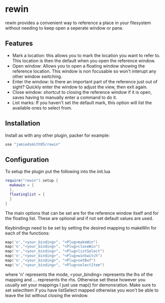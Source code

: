 # rewin

rewin provides a convenient way to reference a place in your filesystem without needing to keep open a seperate window or pane.


## Features
- Mark a location: this allows you to mark the location you want to refer to. This location is then the default when you open the reference window.
- Open window: Allows you to open a floating window showing the reference location. This window is non focusable so won't interupt any other window switching.
- Enter the window: Is there an important part of the reference just out of sight? Quickly enter the window to adjust the view, then exit again.
- Close window: shortcut to closing the reference window if it is open, saves having to manually enter a command to do it.
- List marks: If you haven't set the default mark, this option will list the available ones to select from.


## Installation

Install as with any other plugin, packer for example:

<!-- setup:start -->

```lua
use "jamiedsmith95/rewin"

```

<!-- setup:end -->


## Configuration

To setup the plugin put the following into the init.lua
```lua
require("rewin").setup {
  makewin = {
  },
  floatinglist = {
  }
}


```
The main options that can be set are for the reference window itself and for the floating list.
These are optional and if not set default values are used.



Keybindings need to be set by setting the desired mapping to <Plug>makeWin for each of the functions:
```lua
map('n',"<your_binding>", "<Plug>makeWin")
map('n',"<your_binding>", "<Plug>closeWin")
map('n',"<your_binding>", "<Plug>listSelect")
map('n',"<your_binding>", "<Plug>winSwitch")
map('n',"<your_binding>", "<Plug>setBuf")
map('n',"<your_binding>", "<Plug>selectItem")

```
where 'n' represents the mode, <your_binding> represents the lhs of the mapping and <Plug>... represents the rhs. Otherwise set these however you usually set your mappings I just use map() for demonsration.
Make sure to set selectItem if you have listSelect mapped otherwise you won't be able to leave the list without closing the window.



